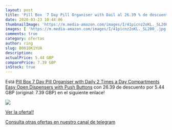 ```yaml
---
layout: post
title: 'Pill Box  7 Day Pill Organiser with Dail al 26.39 % de descuento'
date: 2020-03-23 10:44:06
thumbnailImage: 'https://m.media-amazon.com/images/I/41picnz2oKL._SL200_.jpg'
images: [ 'https://m.media-amazon.com/images/I/41picnz2oKL._SL200_.jpg' ]
comments: true
category: ofertas
author: ring
slug: B001OK1YUA
description:
actualPrice: 5.44 GBP
comparePrice: 7.39 GBP
inStock: true
---
```


Está [Pill Box  7 Day Pill Organiser with Daily 2 Times a Day Compartments  Easy Open Dispensers with Push Buttons](https://www.amazon.com/dp/B001OK1YUA/?tag=redken08-20) con 26.39 de descuento por 5.44 GBP (original: 7.39 GBP) en el siguiente enlace!

[![](https://m.media-amazon.com/images/I/41picnz2oKL._SL200_.jpg)](https://www.amazon.com/dp/B001OK1YUA/?tag=redken08-20)

[Ver la oferta!!](https://www.amazon.com/dp/B001OK1YUA/?tag=redken08-20)

[Consulta otras ofertas en nuestro canal de telegram](https://t.me/s/ofertas25)
